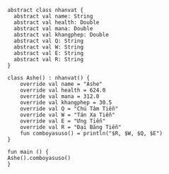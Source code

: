   
    abstract class nhanvat {
      abstract val name: String
      abstract val health: Double
      abstract val mana: Double
      abstract val khangphep: Double
      abstract val Q: String
      abstract val W: String
      abstract val E: String
      abstract val R: String
    }
    
    class Ashe() : nhanvat() {
        override val name = "Ashe"
        override val health = 624.0
        override val mana = 312.0
        override val khangphep = 30.5
        override val Q = "Chú Tâm Tiễn"
        override val W = "Tán Xạ Tiễn"
        override val E = "Ưng Tiễn"
        override val R = "Đại Băng Tiễn"
        fun comboyasuso() = println("$R, $W, $Q, $E")
    }
    
    fun main () {
    Ashe().comboyasuso()
    }
